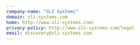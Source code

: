 ```yaml
---
company-name: "SLI Systems"
domain: sli-systems.com
home: http://www.sli-systems.com/
privacy-policy: http://www.sli-systems.com/legal
email: discovery@sli-systems.com
---
```




